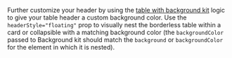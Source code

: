 Further customize your header by using the [table with background kit](https://playbook.powerapp.cloud/kits/table/react#table-with-background-kit) logic to give your table header a custom background color. Use the `headerStyle="floating"` prop to visually nest the borderless table within a card or collapsible with a matching background color (the `backgroundColor` passed to Background kit should match the `background` or `backgroundColor` for the element in which it is nested).